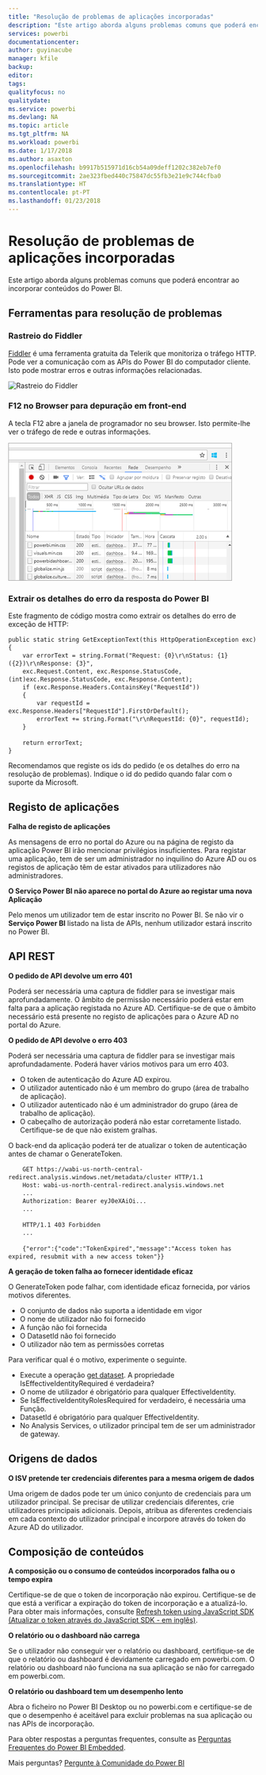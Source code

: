 ```yaml
---
title: "Resolução de problemas de aplicações incorporadas"
description: "Este artigo aborda alguns problemas comuns que poderá encontrar ao incorporar conteúdos do Power BI."
services: powerbi
documentationcenter: 
author: guyinacube
manager: kfile
backup: 
editor: 
tags: 
qualityfocus: no
qualitydate: 
ms.service: powerbi
ms.devlang: NA
ms.topic: article
ms.tgt_pltfrm: NA
ms.workload: powerbi
ms.date: 1/17/2018
ms.author: asaxton
ms.openlocfilehash: b9917b515971d16cb54a09deff1202c382eb7ef0
ms.sourcegitcommit: 2ae323fbed440c75847dc55fb3e21e9c744cfba0
ms.translationtype: HT
ms.contentlocale: pt-PT
ms.lasthandoff: 01/23/2018
---
```

# <a name="troubleshooting-your-embedded-application"></a>Resolução de problemas de aplicações incorporadas

Este artigo aborda alguns problemas comuns que poderá encontrar ao incorporar conteúdos do Power BI.

## <a name="tools-for-troubleshooting"></a>Ferramentas para resolução de problemas

### <a name="fiddler-trace"></a>Rastreio do Fiddler

[Fiddler](http://www.telerik.com/fiddler) é uma ferramenta gratuita da Telerik que monitoriza o tráfego HTTP.  Pode ver a comunicação com as APIs do Power BI do computador cliente. Isto pode mostrar erros e outras informações relacionadas.

![Rastreio do Fiddler](../includes/media/gateway-onprem-tshoot-tools-include/fiddler.png)

### <a name="f12-in-browser-for-front-end-debugging"></a>F12 no Browser para depuração em front-end

A tecla F12 abre a janela de programador no seu browser. Isto permite-lhe ver o tráfego de rede e outras informações.

![Depuração de Browser através de F12](media/embedded-troubleshoot/browser-f12.png)

### <a name="extracting-error-details-from-power-bi-response"></a>Extrair os detalhes do erro da resposta do Power BI

Este fragmento de código mostra como extrair os detalhes do erro de exceção de HTTP:

```
public static string GetExceptionText(this HttpOperationException exc)
{
    var errorText = string.Format("Request: {0}\r\nStatus: {1} ({2})\r\nResponse: {3}",
    exc.Request.Content, exc.Response.StatusCode, (int)exc.Response.StatusCode, exc.Response.Content);
    if (exc.Response.Headers.ContainsKey("RequestId"))
    {
        var requestId = exc.Response.Headers["RequestId"].FirstOrDefault();
        errorText += string.Format("\r\nRequestId: {0}", requestId);
    }

    return errorText;
}
```
Recomendamos que registe os ids do pedido (e os detalhes do erro na resolução de problemas).
Indique o id do pedido quando falar com o suporte da Microsoft.

## <a name="app-registration"></a>Registo de aplicações

**Falha de registo de aplicações**

As mensagens de erro no portal do Azure ou na página de registo da aplicação Power BI irão mencionar privilégios insuficientes. Para registar uma aplicação, tem de ser um administrador no inquilino do Azure AD ou os registos de aplicação têm de estar ativados para utilizadores não administradores.

**O Serviço Power BI não aparece no portal do Azure ao registar uma nova Aplicação**

Pelo menos um utilizador tem de estar inscrito no Power BI. Se não vir o **Serviço Power BI** listado na lista de APIs, nenhum utilizador estará inscrito no Power BI.

## <a name="rest-api"></a>API REST

**O pedido de API devolve um erro 401**

Poderá ser necessária uma captura de fiddler para se investigar mais aprofundadamente. O âmbito de permissão necessário poderá estar em falta para a aplicação registada no Azure AD. Certifique-se de que o âmbito necessário está presente no registo de aplicações para o Azure AD no portal do Azure.

**O pedido de API devolve o erro 403**

Poderá ser necessária uma captura de fiddler para se investigar mais aprofundadamente. Poderá haver vários motivos para um erro 403.

* O token de autenticação do Azure AD expirou.
* O utilizador autenticado não é um membro do grupo (área de trabalho de aplicação).
* O utilizador autenticado não é um administrador do grupo (área de trabalho de aplicação).
* O cabeçalho de autorização poderá não estar corretamente listado. Certifique-se de que não existem gralhas.

O back-end da aplicação poderá ter de atualizar o token de autenticação antes de chamar o GenerateToken.

```
    GET https://wabi-us-north-central-redirect.analysis.windows.net/metadata/cluster HTTP/1.1
    Host: wabi-us-north-central-redirect.analysis.windows.net
    ...
    Authorization: Bearer eyJ0eXAiOi...
    ...
 
    HTTP/1.1 403 Forbidden
    ...
     
    {"error":{"code":"TokenExpired","message":"Access token has expired, resubmit with a new access token"}}
```

**A geração de token falha ao fornecer identidade eficaz**

O GenerateToken pode falhar, com identidade eficaz fornecida, por vários motivos diferentes.

* O conjunto de dados não suporta a identidade em vigor
* O nome de utilizador não foi fornecido
* A função não foi fornecida
* O DatasetId não foi fornecido
* O utilizador não tem as permissões corretas

Para verificar qual é o motivo, experimente o seguinte.

* Execute a operação [get dataset](https://msdn.microsoft.com/library/mt784653.aspx). A propriedade IsEffectiveIdentityRequired é verdadeira?
* O nome de utilizador é obrigatório para qualquer EffectiveIdentity.
* Se IsEffectiveIdentityRolesRequired for verdadeiro, é necessária uma Função.
* DatasetId é obrigatório para qualquer EffectiveIdentity.
* No Analysis Services, o utilizador principal tem de ser um administrador de gateway.

## <a name="data-sources"></a>Origens de dados

**O ISV pretende ter credenciais diferentes para a mesma origem de dados**

Uma origem de dados pode ter um único conjunto de credenciais para um utilizador principal. Se precisar de utilizar credenciais diferentes, crie utilizadores principais adicionais. Depois, atribua as diferentes credenciais em cada contexto do utilizador principal e incorpore através do token do Azure AD do utilizador.

## <a name="content-rendering"></a>Composição de conteúdos

**A composição ou o consumo de conteúdos incorporados falha ou o tempo expira**

Certifique-se de que o token de incorporação não expirou. Certifique-se de que está a verificar a expiração do token de incorporação e a atualizá-lo. Para obter mais informações, consulte [Refresh token using JavaScript SDK (Atualizar o token através do JavaScript SDK - em inglês)](https://github.com/Microsoft/PowerBI-JavaScript/wiki/Refresh-token-using-JavaScript-SDK-example).

**O relatório ou o dashboard não carrega**

Se o utilizador não conseguir ver o relatório ou dashboard, certifique-se de que o relatório ou dashboard é devidamente carregado em powerbi.com. O relatório ou dashboard não funciona na sua aplicação se não for carregado em powerbi.com.

**O relatório ou dashboard tem um desempenho lento**

Abra o ficheiro no Power BI Desktop ou no powerbi.com e certifique-se de que o desempenho é aceitável para excluir problemas na sua aplicação ou nas APIs de incorporação.


Para obter respostas a perguntas frequentes, consulte as [Perguntas Frequentes do Power BI Embedded](embedded-faq.md).

Mais perguntas? [Pergunte à Comunidade do Power BI](http://community.powerbi.com/)
